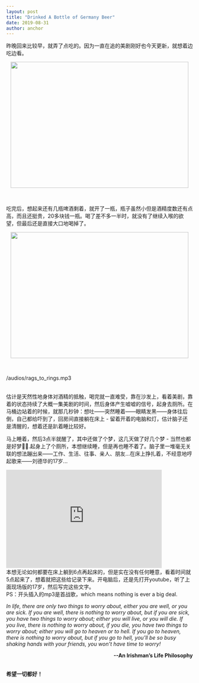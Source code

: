 ```yaml
---
layout: post
title: "Drinked A Bottle of Germany Beer"
date: 2019-08-31
author: anchor
---
```


昨晚回来比较早，就弄了点吃的。因为一直在追的美剧刚好也今天更新，就想着边吃边看。

<p align="center">
	<img src="{{site.baseurl}}/images/190831/food.jpg" width="480"  height="340">
</p>
<br>

吃完后，想起来还有几瓶啤酒剩着，就开了一瓶，瓶子虽然小但是酒精度数还有点高，而且还挺贵，20多块钱一瓶。喝了差不多一半时，就没有了继续入喉的欲望，但最后还是直接大口地喝掉了。

<p align="center">
	<img src="{{site.baseurl}}/images/190831/beer.jpg" width="480"  height="340">
</p>
<br>

<p>/audios/rags_to_rings.mp3</p> 
<br>
估计是天然性地身体对酒精的抵触，喝完就一直难受，靠在沙发上，看着美剧，靠着的状态持续了大概一集美剧的时间，然后身体产生嘘嘘的信号，起身去厕所。在马桶边站着的时候，就那几秒钟：想吐——突然睡着——眼睛发黑——身体往后倒，自己都给吓到了，回房间直接躺在床上 - 留着开着的电脑和灯，估计脑子还是清醒的，想着还是趴着睡比较好。

<br>

马上睡着，然后3点半就醒了，其中还做了个梦，这几天做了好几个梦 - 当然也都是好梦🐰🐇.起身上了个厕所，本想继续睡，但是再也睡不着了。脑子里一堆毫无关联的想法蹦出来——工作、生活、往事、亲人、朋友...在床上挣扎着，不经意地哼起歌来——刘德华的17岁...

<iframe width="420" height="265" src="https://www.youtube.com/embed/5kO1rSs4vRQ" frameborder="0" allow="accelerometer; autoplay; encrypted-media; gyroscope; picture-in-picture" allowfullscreen></iframe>
<br>
本想无论如何都要在床上躺到6点再起床的，但是实在没有任何睡意，看着时间就5点起来了，想着就把这些给记录下来。开电脑后，还是先打开youtube，听了上面现场版的17岁，然后写完这些文字。

<br>
PS：开头插入的mp3是首战歌，which means nothing is ever a big deal.

<br>

*In life, there are only two things to worry about, either you are well, or you are sick. If you are well, there is nothing to worry about, but if you are sick, you have two things to worry about; either you will live, or you will die. If you live, there is nothing to worry about, if you die, you have two things to worry about; either you will go to heaven or to hell. If you go to heaven, there is nothing to worry about, but if you go to hell, you’ll be so busy shaking hands with your friends, you won’t have time to worry!*
<div style="text-align: right"><strong>--An Irishman’s Life Philosophy</strong></div>
<br>

**希望一切都好！**